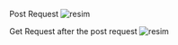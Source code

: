 
Post Request
![resim](https://github.com/CanberkTimurlenk/RobotDreams-Spring-Course-Assignment4/assets/18058846/136ef7b7-5116-4aca-903c-c74e6b8dabe5)


Get Request after the post request
![resim](https://github.com/CanberkTimurlenk/RobotDreams-Spring-Course-Assignment4/assets/18058846/11397acd-840f-40bd-a183-0a7c0715f89b)
